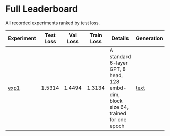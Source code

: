 # Full Leaderboard

All recorded experiments ranked by test loss.

| Experiment | Test Loss | Val Loss | Train Loss | Details | Generation | W&B |
| --- | --- | --- | --- | --- | --- | --- |
| [exp1](exp1/) | 1.5314 | 1.4494 | 1.3134 | A standard 6-layer GPT, 8 head, 128 embd-dim, block size 64, trained for one epoch | [text](exp1/generation.txt) | [link](https://wandb.ai/saahith/shakespeare-gpt/runs/ukt0p32d) |
